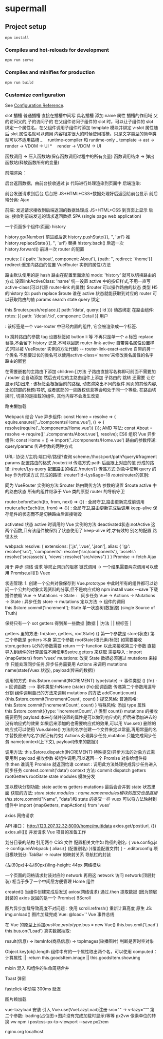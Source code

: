 
# supermall

## Project setup
```
npm install
```

### Compiles and hot-reloads for development
```
npm run serve
```

### Compiles and minifies for production
```
npm run build
```

### Customize configuration
See [Configuration Reference](https://cli.vuejs.org/config/).


slot 插槽
普通插槽
直接在插槽中间写
具名插槽
添加 name 属性
插槽的作用域
父的访问父的,子的访问子的
在父组件访问子组件的 slot 时，可以让子组件的 slot 绑定一个属性名，在父组件调用子组件时添加 template 模块并绑定 v-slot 属性随后 slot.属性名就可以调用
内容相差很大的时候使用插槽，只是文字类型的简单类型可以不适用插槽
_　 runtime-compiler 和 runtime-only _ template -> ast -> render -> VDOM -> UI *　 render -> VDOM -> UI

函数调用 -> 压入函数站(保存函数调用过程中的所有变量)
函数调用结束 -> 弹出函数站(释放函数所有的变量)

前端渲染：

后台返回数据，由前台接收通过 js 代码进行处理渲染到页面中
后端渲染:

前台发送请求到后台,后台把 JS+HTML+CSS+数据处理好后返回给前台显示
前后端分离: Ajax

前端: 发送请求接收到后端返回的数据处理成 JS+HTML+CSS 到页面上显示
后端: 接收到前端发送的请求返回数据
SPA (single page web application)

一个页面多个组件(页面)
history

history.go(Number) 前进或后退
history.pushState({}, '', 'url') 推
history.replaceState({}, '', 'url') 替换
history.back() 后退一次
history.forward() 前进一次
router 的配置

routes: [ { path: '/about', component: About'}, {path: '', redirect: '/home'}]
redirect:重定向路由的位置
VueRouter 实例的属性/方法

路由默认使用的是 hash 路由在配置里面添加 mode: 'history' 就可以切换路由的方式
设置linkActiveClass: 'name' 统一设置 active 中的按钮样式,不用一直写 active-class(可以代替 router-link 的属性)
$router 可以操作路由的状态 类型 H5 的history 如: push replace
$route 谁在 active 状态就能获取到对应的 router 可以获取路由的值 params search state
query 绑定

  this.$router.push/replace.({
        path:'/data',
        query:{
           id
        }})
动态绑定
在路由组件:
  rotes: [{
      path: '/detail/:id',
      component: Detail
    }]
<router-link :to="/user/+userid">用户</router-link>

<router-link>: 该标签是一个 vue-router 中已经内置的组件, 它会被渲染成一个<a>标签.

to 跳转路由的参数
tag 设置标签如 button li 等 不再只是单一个 a 标签
replace 替换,不会留下 history 记录,不可以回退
router-link-active 自带类名属性设置样式(可以被 VueRouter 实例的方法代替) -- router-link-exact-active 自带的另一个类名
不想要过长的类名可以使用active-class='name'来修改类名属性的名字
路由的嵌套

在需要嵌套的主路由下添加 children:[]方法 子路由直接写名称即可前面不需要加 / router 会自动添加 然后去对应的主路由组件上添加 子路由的 跳转 还需<router-link>要<router-view> 让它显示(站)出来
<router-view>: 该标签会根据当前的路径, 动态渲染出不同的组件.网页的其他内容, 比如顶部的标题/导航, 或者底部的一些版权信息等会和<router-view>处于同一个等级. 在路由切换时, 切换的是<router-view>挂载的组件, 其他内容不会发生改变.

路由懒加载

Webpack 结合 Vue 异步组件: const Home = resolve => { equire.ensure(['../components/Home.vue'], () => { resolve(require('../components/Home.vue')) })};
AMD 写法: const About = resolve => require(['../components/About.vue'], resolve);
ES6 组织 Vue 异步组件: const Home = () => import('../components/Home.vue')
路由的参数传递:　query/params 传递参数的两种方式

URL: 协议://主机:端口号/路径?查询
scheme://host:port/path?query#fragment
params 配置路由的格式 /router/:id 传递方式:path 后面跟上对应的值 形成的路径: /router/Lys
query 配置路由的格式 /router/{} 传递方式:对象中使用 query 的 key 作为传递方式 形成的路径: /router?id=Lys&age=18
$route/$router的区别:

同为 VueRouter 实例的方法:$router 路由跳传方法 参数的设置 $route active 中的路由状态
所有的组件继承于 Vue 类的原型
router 的导航守卫

router.beforeEach((to, from, next) => {}) : 全局守卫,路由更新完成前调用
router.afterEach((to, from) => {}) : 全局守卫,路由更新完成后调用
keep-alive 保存组件的状态而不是切换路由后直接销毁

activated 状态 active 时调用的 Vue 实例的方法 deactivated状态:notActive
这两个函数,只有该组件被保持了状态使用了 keep-alive 时,才有效的
别名的配置 路径太长

webpack
	resolve: {
		extensions: ['.js', '.vue', '.json'],
			alias: {
				'@': resolve('src'),
				'components': resolve('src/components'),
				'assets': resolve('src/assets'),
				'views': resolve("src/views")
		}
	}
Promise -> fetch Ajax

用于 异步 网络 请求 等防止网页的阻塞
链式调用 ->
一个结果需要两次调用可以使用 Promise.all([])
Vuex

状态管理: 1. 创建一个公共对像保存到 Vue.prototype 中此时所有的组件都可以访问一个公共的对象实现资料的分享,但不是响应式的
npm install vuex --save 下载插件依赖
Vue -> Mutations -> State :　同步任务
Vue -> Actions -> Mutations -> State : 异步任务
store -> mutations 定以方法 -> 组件的调用 this.$store.commit('increment');
State 单一状态树(数据源) (single Source of Truth)

保持只有一个 sot
getters 得到某一些数据 |数据 | |方法 | | 根标签 |

getters 里的方法: fn(store, getters, rootState) {} 第一个参数是 store(状态) 第二个参数是 getters 本身 第三个参数 rootState(根元素/标签)
如需要接收 store,getters 以外的参数需要 return 一个 function 以此来接收第三个参数
直接导入到组件的计算属性不用使用$sotre.getters 来获取 需要导入 : import {mapGetters} from 'vuex'
mutations: 改变 State 数据必须通过 mutations 来操作 只能处理同步任务,异步任务需要用 Actions 来调用 mutations name(state(Vuex 状态), payload(传来的数据))

调用的方式: this.$store.commit(INCREMENT)
type(state) -> 事件类型 () {fn} -> 回调函数 ::--> 事件类型:fnName (state) {fn}:回调函数
传递第二个参数用逗号分割 组件调用自己的方法来调用 mutations 的方法 addCount(count) {this.$store.commit('incrementCount', count) }
提交风格:
普通风格: this.$store.commit('incrementCount', count) }
特殊风格: 添加 type 属性 this.$store.commit({type: 'incrementCount', // 类型 count}) mutations 的接收需要用到 payload
本来存储并设置的属性是可以做到响应式的,但后来添加进去的没有响应式的效果 如果后来添加的也需要响应式的效果,可以用 Vue.set() 删除的响应式可以使用 Vue.dalete()
方法的名字创建一个文件来定以常量,再用常量的名字替换原来的名字(保证有约束)
Actions 处理异步任务,mutation 只能完成同步任务 name(context(上下文), payload(传来的数据))

调用方法: this.$store.dispatch(INCREMENT)
特殊提交/异步方法的对象方式需要用到 payload 接收参数
被组件调用,可以返回一个 Promise 对象给组件操作.then 谁调用 Promise 就返回给谁
context : 调用此方法处理完成异步任务进入同步任务 context.commit('data')
context 方法: commit dispatch getters rootGetters rootState state
modules 模块分发

定以模块分割功能: state actions getters mutations
最后会合并到 state 状态里面 获取的方法: $store.state.modules:name.name
modules 模块的提交也是直接this.$store.commit("Name", "data')和 state 的提交一样
vuex 可以将方法映射到组件中 import {mapGetters, mapActions} from 'vuex'

axios 网络请求

API 接口： http://123.207.32.32:8000/home/multidata
axios.get/post(url, {})
axios.all([]) 并发请求
Vue 项目的准备工作

划分目录的结构
引用两个 CSS 文件
配置相关文件如 路径的别名: { vue.config.js -> configureWebpack:{ alias:{} (配置别名) }(覆盖配置文件) } - .editorconfig
项目模块划分: TabBar -> router 的映射关系
导航栏的封装

{左(60px)中右(60px)}ling-height: 44px
网络模块

一个页面的网络请求封装对应的 network 再用这 network 访问 network(顶层封装) 相当于多了一个中间层方便管理
Home 组件

created() 当组件创建完成后发送 axios(网络请求) 通过.then 提取数据 (因为顶层封装的 axios 返回的是一个 Promise)
BScroll

图片异步加载导致高度不对问题：使用 scroll.refresh() 重新计算高度
原生 JS: img.onload() 图片加载完成
Vue: @load=''
Vue 事件总线

在 Vue 的原型上添加$bus
Vue.prototype.$bus = new Vue()
this.bus.emit('Load')
this.bus.on('Load')
真实数据抽取:

result(信息) -> itemInfo(商品信息) -> topImages(轮播图片)
判断是否时空对象

Object.key(obj).length
组件中有的一个属性取出两个名，可以使用 computed：计算属性 || :return this.goodsItem.image || this.goodsItem.show.img

mixin 混入 和组件的生命周期合并

Toast 弹窗

fastclick 移动端 300ms 延迟

图片赖加载

vue-lazyload
安装
引入
Vue.use(VueLazyLoad)注册
src="" -> v-lazy="""
第二个参数: loading(占位图->图片没有完成加载时显示)等等
px2vw 像素单位的转换 vw npm i postcss-px-to-viewport --save
px2rem

nginx.org localhost
